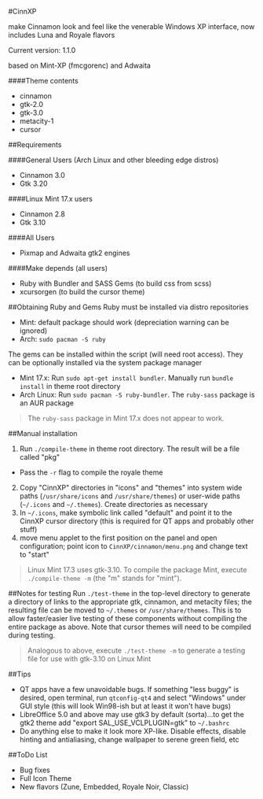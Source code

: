 #CinnXP

make Cinnamon look and feel like the venerable Windows XP interface, now includes Luna and Royale flavors

Current version: 1.1.0

based on Mint-XP (fmcgorenc) and Adwaita

####Theme contents
* cinnamon
* gtk-2.0
* gtk-3.0
* metacity-1
* cursor

##Requirements

####General Users (Arch Linux and other bleeding edge distros)
* Cinnamon 3.0
* Gtk 3.20

####Linux Mint 17.x users
* Cinnamon 2.8
* Gtk 3.10

####All Users
* Pixmap and Adwaita gtk2 engines

####Make depends (all users)
* Ruby with Bundler and SASS Gems (to build css from scss)
* xcursorgen (to build the cursor theme)

##Obtaining Ruby and Gems
Ruby must be installed via distro repositories
* Mint: default package should work (depreciation warning can be ignored)
* Arch: `sudo pacman -S ruby`

The gems can be installed within the script (will need root access). They can be optionally installed via the system package manager
* Mint 17.x: Run `sudo apt-get install bundler`. Manually run `bundle install` in theme root directory
* Arch Linux: Run `sudo pacman -S ruby-bundler`. The `ruby-sass` package is an AUR package

> The `ruby-sass` package in Mint 17.x does not appear to work.

##Manual installation

1. Run `./compile-theme` in theme root directory. The result will be a file called "pkg"
  * Pass the `-r` flag to compile the royale theme
2. Copy "CinnXP" directories in "icons" and "themes" into system wide paths (`/usr/share/icons` and `/usr/share/themes`) or user-wide paths (`~/.icons` and `~/.themes`). Create directories as necessary
3. In `~/.icons`, make symbolic link called "default" and point it to the CinnXP cursor directory (this is required for QT apps and probably other stuff)
4. move menu applet to the first position on the panel and open configuration; point icon to `CinnXP/cinnamon/menu.png` and change text to "start"

> Linux Mint 17.3 uses gtk-3.10. To compile the package Mint, execute `./compile-theme -m` (the "m" stands for "mint"). 

##Notes for testing
Run `./test-theme` in the top-level directory to generate a directory of links to the appropriate gtk, cinnamon, and metacity files; the resulting file can be moved to `~/.themes` or `/usr/share/themes`. This is to allow faster/easier live testing of these components without compiling the entire package as above. Note that cursor themes will need to be compiled during testing. 

> Analogous to above, execute `./test-theme -m` to generate a testing file for use with gtk-3.10 on Linux Mint

##Tips
* QT apps have a few unavoidable bugs. If something "less buggy" is desired, open terminal, run `qtconfig-qt4` and select "Windows" under GUI style (this will look Win98-ish but at least it won't have bugs)
* LibreOffice 5.0 and above may use gtk3 by default (sorta)...to get the gtk2 theme add "export SAL\_USE_VCLPLUGIN=gtk" to `~/.bashrc` 
* Do anything else to make it look more XP-like. Disable effects, disable hinting and antialiasing, change wallpaper to serene green field, etc

##ToDo List
* Bug fixes
* Full Icon Theme
* New flavors (Zune, Embedded, Royale Noir, Classic)
